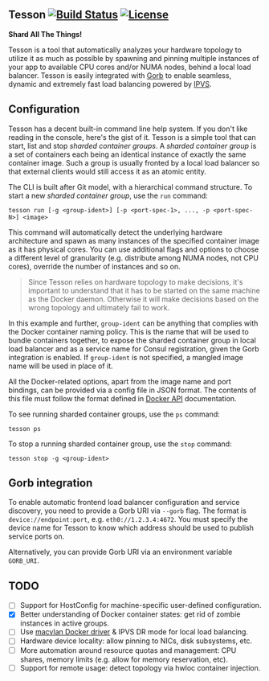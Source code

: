 ## Tesson [![Build Status](https://travis-ci.org/kobolog/tesson.svg?branch=master)](https://travis-ci.org/kobolog/tesson) [![License](https://img.shields.io/github/license/kobolog/tesson.svg)](LICENSE)

**Shard All The Things!**

Tesson is a tool that automatically analyzes your hardware topology to utilize it as much as possible by spawning and pinning multiple instances of your app to available CPU cores and/or NUMA nodes, behind a local load balancer. Tesson is easily integrated with [Gorb](https://github.com/kobolog/gorb) to enable seamless, dynamic and extremely fast load balancing powered by [IPVS](https://en.wikipedia.org/wiki/IP_Virtual_Server).

## Configuration

Tesson has a decent built-in command line help system. If you don't like reading in the console, here's the gist of it. Tesson is a simple tool that can start, list and stop _sharded container groups_. A _sharded container group_ is a set of containers each being an identical instance of exactly the same container image. Such a group is usually fronted by a local load balancer so that external clients would still access it as an atomic entity.

The CLI is built after Git model, with a hierarchical command structure. To start a new _sharded container group_, use the `run` command:

    tesson run [-g <group-ident>] [-p <port-spec-1>, ..., -p <port-spec-N>] <image>

This command will automatically detect the underlying hardware architecture and spawn as many instances of the specified container image as it has physical cores. You can use additional flags and options to choose a different level of granularity (e.g. distribute among NUMA nodes, not CPU cores), override the number of instances and so on.

> Since Tesson relies on hardware topology to make decisions, it's important to understand that it has to be started on the same machine as the Docker daemon. Otherwise it will make decisions based on the wrong topology and ultimately fail to work.

In this example and further, `group-ident` can be anything that complies with the Docker container naming policy. This is the name that will be used to bundle containers together, to expose the sharded container group in local load balancer and as a service name for Consul registration, given the Gorb integration is enabled. If `group-ident` is not specified, a mangled image name will be used in place of it.

All the Docker-related options, apart from the image name and port bindings, can be provided via a config file in JSON format. The contents of this file must follow the format defined in [Docker API](https://docs.docker.com/engine/reference/api/docker_remote_api_v1.20/#create-a-container) documentation.

To see running sharded container groups, use the `ps` command:

    tesson ps

To stop a running sharded container group, use the `stop` command:

    tesson stop -g <group-ident>

## Gorb integration

To enable automatic frontend load balancer configuration and service discovery, you need to provide a Gorb URI via `--gorb` flag. The format is `device://endpoint:port`, e.g. `eth0://1.2.3.4:4672`. You must specify the device name for Tesson to know which address should be used to publish service ports on.

Alternatively, you can provide Gorb URI via an environment variable `GORB_URI`.

## TODO

- [ ] Support for HostConfig for machine-specific user-defined configuration.
- [x] Better understanding of Docker container states: get rid of zombie instances in active groups.
- [ ] Use [macvlan Docker driver](https://github.com/docker/docker/blob/master/experimental/vlan-networks.md) & IPVS DR mode for local load balancing.
- [ ] Hardware device locality: allow pinning to NICs, disk subsystems, etc.
- [ ] More automation around resource quotas and management: CPU shares, memory limits (e.g. allow for memory reservation, etc).
- [ ] Support for remote usage: detect topology via hwloc container injection.
